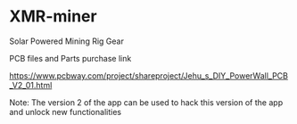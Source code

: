# XMR-miner
Solar Powered Mining Rig Gear

PCB files and Parts purchase link

https://www.pcbway.com/project/shareproject/Jehu_s_DIY_PowerWall_PCB_V2_01.html


Note: The version 2 of the app can be used to hack this version of the app and unlock new functionalities
